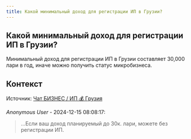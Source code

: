 ```yaml
---
title: Какой минимальный доход для регистрации ИП в Грузии?
---
```


## Какой минимальный доход для регистрации ИП в Грузии?

Минимальный доход для регистрации ИП в Грузии составляет 30,000 лари в год, иначе можно получить статус микробизнеса.

## Контекст

Источник: [Чат БИЗНЕС / ИП 💰 Грузия](https://t.me/ip_ge)

_Anonymous User_ - 2024-12-15 08:08:17:

> ...Если ваш доход планируемый до 30к. лари, можете без регистрации ИП.
